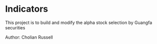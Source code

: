 # Indicators

This project is to build and modify the alpha stock selection by Guangfa securities

Author:
Cholian
Russell
  
